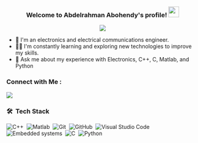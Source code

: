 

<h3 align="center">
  Welcome to Abdelrahman Abohendy's profile!
  <img src="https://media.giphy.com/media/hvRJCLFzcasrR4ia7z/giphy.gif" width="28">
</h3>

<!-- Typing SVG by DenverCoder1 - https://github.com/DenverCoder1/readme-typing-svg -->
<p align="center">
  <a href="https://github.com/DenverCoder1/readme-typing-svg"><img src="https://readme-typing-svg.herokuapp.com/?lines=Electronics%20Engineer;Always%20learning%20new%20things&font=Fira%20Code&center=true&width=440&height=45&color=f75c7e&vCenter=true&size=22"></a>
</p> 

- 🚃 I'm an electronics and electrical communications engineer.
- 👨‍💻 I'm constantly learning and exploring new technologies to improve my skills.
- 💬 Ask me about my experience with Electronics, C++, C, Matlab, and Python



### Connect with Me :

<a href="https://www.linkedin.com/in/abdelrahman-abohendy-121252255" target="_blank"><img src="https://img.shields.io/badge/Abdelrahman%20Abohendy-0077B5?style=for-the-badge&logo=Linkedin&logoColor=white"/></a>


### 🛠 &nbsp;Tech Stack
![C++](https://img.shields.io/badge/-C++-05122A?style=flat&logo=C++)&nbsp;
![Matlab](https://img.shields.io/badge/-Matlab-05122A?style=flat&logo=Matlab&logoColor=563D7C)&nbsp;
![Git](https://img.shields.io/badge/-Git-05122A?style=flat&logo=git)&nbsp;
![GitHub](https://img.shields.io/badge/-GitHub-05122A?style=flat&logo=github)&nbsp;
![Visual Studio Code](https://img.shields.io/badge/-Visual%20Studio%20Code-05122A?style=flat&logo=visual-studio-code&logoColor=007ACC)&nbsp;
![Embedded systems](https://img.shields.io/badge/-Embedded_systems-05122A?style=flat&logo=Embedde_Systems)&nbsp;
![C](https://img.shields.io/badge/-C-05122A?style=flat&logo=C)&nbsp;
![Python](https://img.shields.io/badge/-Python%20-05122A?style=flat&logo=python)&nbsp;





<br>
<a href="https://komarev.com/ghpvc/?username=yousefdergham&style=for-the-badge">
   
</a>
